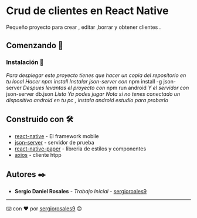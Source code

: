 # Crud de clientes en React Native

Pequeño proyecto  para crear , editar ,borrar y obtener clientes .

## Comenzando 🚀

### Instalación 🔧


_Para desplegar este proyecto tienes que hacer un copia del repositorio en tu local_
_Hacer npm install_
_Instalar json-server con_ npm install -g json-server
_Despues levantas el proyecto con_ npm run android _Y el servidor con_ json-server db.json
_Listo Ya podes jugar_
_Nota si no tenes conectado un dispositivo android en tu pc , instala android estudio para probarlo_


## Construido con 🛠️

* [react-native](https://reactnative.dev/docs/getting-started) - El framework mobile 
* [json-server](https://maven.apache.org/) - servidor de prueba
* [react-native-paper](https://rometools.github.io/rome/) - libreria de estilos y componentes
* [axios](https://github.com/axios/axios) - cliente htpp

## Autores ✒️

* **Sergio Daniel Rosales** - *Trabajo Inicial* - [sergioroales9](https://github.com/sergiorosales9)

---
⌨️ con ❤️ por [sergiorosales9](https://github.com/sergiorosales9) 😊